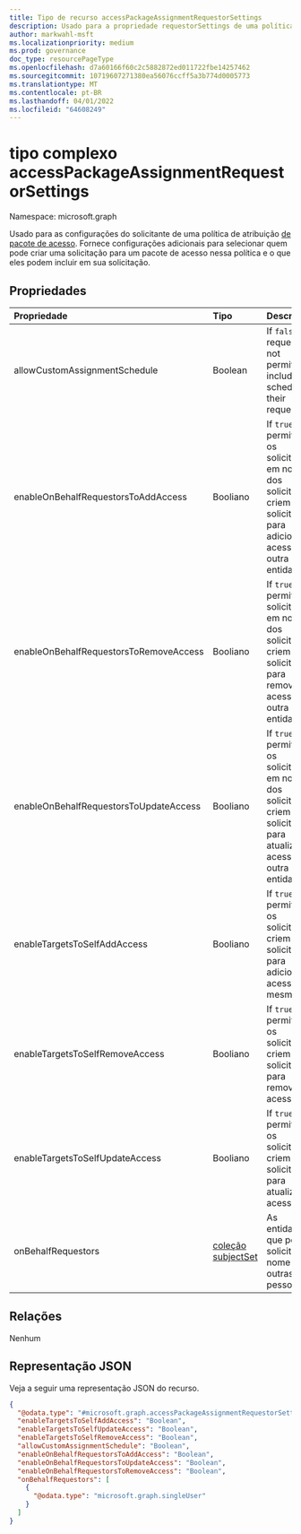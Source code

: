```yaml
---
title: Tipo de recurso accessPackageAssignmentRequestorSettings
description: Usado para a propriedade requestorSettings de uma política de atribuição de pacote de acesso. Fornece configurações adicionais para selecionar quem pode criar uma solicitação.
author: markwahl-msft
ms.localizationpriority: medium
ms.prod: governance
doc_type: resourcePageType
ms.openlocfilehash: d7a60166f60c2c5882872ed011722fbe14257462
ms.sourcegitcommit: 10719607271380ea56076ccff5a3b774d0005773
ms.translationtype: MT
ms.contentlocale: pt-BR
ms.lasthandoff: 04/01/2022
ms.locfileid: "64608249"
---
```

# <a name="accesspackageassignmentrequestorsettings-complex-type"></a>tipo complexo accessPackageAssignmentRequestorSettings

Namespace: microsoft.graph

Usado para as configurações do solicitante de uma política de atribuição [de pacote de acesso](accesspackageassignmentpolicy.md). Fornece configurações adicionais para selecionar quem pode criar uma solicitação para um pacote de acesso nessa política e o que eles podem incluir em sua solicitação.

## <a name="properties"></a>Propriedades
|Propriedade|Tipo|Descrição|
|:---|:---|:---|
|allowCustomAssignmentSchedule|Boolean|If `false`, the requestor is not permitted to include a schedule in their request.|
|enableOnBehalfRequestorsToAddAccess|Booliano|If `true`, permite que os solicitadores em nome dos solicitadores criem uma solicitação para adicionar acesso a outra entidade.|
|enableOnBehalfRequestorsToRemoveAccess|Booliano|If `true`, permite que solicitadores em nome dos solicitadores criem uma solicitação para remover o acesso para outra entidade.|
|enableOnBehalfRequestorsToUpdateAccess|Booliano|If `true`, permite que os solicitadores em nome dos solicitadores criem uma solicitação para atualizar o acesso para outra entidade.|
|enableTargetsToSelfAddAccess|Booliano|If `true`, permite que os solicitadores criem uma solicitação para adicionar acesso a si mesmos.|
|enableTargetsToSelfRemoveAccess|Booliano|If `true`, permite que os solicitadores criem uma solicitação para remover seu acesso.|
|enableTargetsToSelfUpdateAccess|Booliano|If `true`, permite que os solicitadores criem uma solicitação para atualizar seu acesso.|
|onBehalfRequestors|[coleção subjectSet](../resources/subjectset.md)|As entidades que podem solicitar em nome de outras pessoas.|

## <a name="relationships"></a>Relações
Nenhum
## <a name="json-representation"></a>Representação JSON
Veja a seguir uma representação JSON do recurso.
<!-- {
  "blockType": "resource",
  "@odata.type": "microsoft.graph.accessPackageAssignmentRequestorSettings"
}
-->
``` json
{
  "@odata.type": "#microsoft.graph.accessPackageAssignmentRequestorSettings",
  "enableTargetsToSelfAddAccess": "Boolean",
  "enableTargetsToSelfUpdateAccess": "Boolean",
  "enableTargetsToSelfRemoveAccess": "Boolean",
  "allowCustomAssignmentSchedule": "Boolean",
  "enableOnBehalfRequestorsToAddAccess": "Boolean",
  "enableOnBehalfRequestorsToUpdateAccess": "Boolean",
  "enableOnBehalfRequestorsToRemoveAccess": "Boolean",
  "onBehalfRequestors": [
    {
      "@odata.type": "microsoft.graph.singleUser"
    }
  ]
}
```


